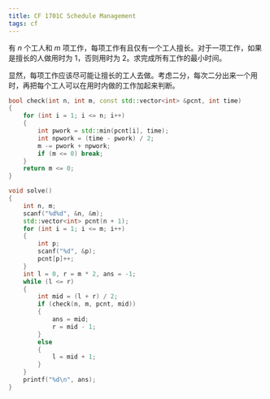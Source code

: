 ```yaml
---
title: CF 1701C Schedule Management
tags: cf
---
```


有 $n$ 个工人和 $m$ 项工作，每项工作有且仅有一个工人擅长。对于一项工作，如果是擅长的人做用时为 $1$，否则用时为 $2$。求完成所有工作的最小时间。

显然，每项工作应该尽可能让擅长的工人去做。考虑二分，每次二分出来一个用时，再把每个工人可以在用时内做的工作加起来判断。

```cpp
bool check(int n, int m, const std::vector<int> &pcnt, int time)
{
    for (int i = 1; i <= n; i++)
    {
        int pwork = std::min(pcnt[i], time);
        int npwork = (time - pwork) / 2;
        m -= pwork + npwork;
        if (m <= 0) break;
    }
    return m <= 0;
}

void solve()
{
    int n, m;
    scanf("%d%d", &n, &m);
    std::vector<int> pcnt(n + 1);
    for (int i = 1; i <= m; i++)
    {
        int p;
        scanf("%d", &p);
        pcnt[p]++;
    }
    int l = 0, r = m * 2, ans = -1;
    while (l <= r)
    {
        int mid = (l + r) / 2;
        if (check(n, m, pcnt, mid))
        {
            ans = mid;
            r = mid - 1;
        }
        else
        {
            l = mid + 1;
        }
    }
    printf("%d\n", ans);
}
```
